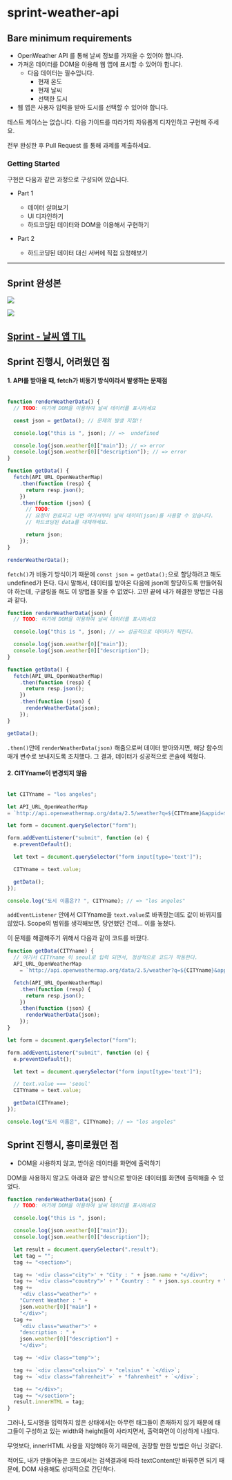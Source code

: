 # sprint-weather-api

## Bare minimum requirements
- OpenWeather API 를 통해 날씨 정보를 가져올 수 있어야 합니다.
- 가져온 데이터를 DOM을 이용해 웹 앱에 표시할 수 있어야 합니다.
  - 다음 데이터는 필수입니다.
    - 현재 온도
    - 현재 날씨
    - 선택한 도시
- 웹 앱은 사용자 입력을 받아 도시를 선택할 수 있어야 합니다.

테스트 케이스는 없습니다. 다음 가이드를 따라가되 자유롭게 디자인하고 구현해 주세요.

전부 완성한 후 Pull Request 를 통해 과제를 제출하세요.

### Getting Started

구현은 다음과 같은 과정으로 구성되어 있습니다.

- Part 1
    - 데이터 살펴보기
    - UI 디자인하기
    - 하드코딩된 데이터와 DOM을 이용해서 구현하기

- Part 2
    - 하드코딩된 데이터 대신 서버에 직접 요청해보기

--------------

## Sprint 완성본

![](https://images.velog.io/images/gil0127/post/3192cd57-f5ef-4211-a1e8-4fe931326250/11.gif)

![](https://images.velog.io/images/gil0127/post/6bbec169-0497-44d5-a83d-11ea4254f3cf/2.gif)

## [Sprint - 날씨 앱 TIL](https://velog.io/@gil0127/%EB%82%A0%EC%94%A8-API-Sprint-%EC%A7%84%ED%96%89%ED%95%98%EB%A9%B4%EC%84%9C-%EB%B0%B0%EC%9A%B4-%EC%A0%90)


## Sprint 진행시, 어려웠던 점

#### 1. API를 받아올 때, fetch가 비동기 방식이라서 발생하는 문제점
```js

function renderWeatherData() {
  // TODO: 여기에 DOM을 이용하여 날씨 데이터를 표시하세요

  const json = getData(); // 문제의 발생 지점!!

  console.log("this is ", json); // =>  undefined

  console.log(json.weather[0]["main"]); // => error
  console.log(json.weather[0]["description"]); // => error
}

function getData() {
  fetch(API_URL_OpenWeatherMap)
    .then(function (resp) {
      return resp.json();
    })
    .then(function (json) {
      // TODO:
      // 요청이 완료되고 나면 여기서부터 날씨 데이터(json)를 사용할 수 있습니다.
      // 하드코딩된 data를 대체하세요.

      return json;
    });
}

renderWeatherData();

```
`fetch()`가 비동기 방식이기 때문에  `const json = getData();`으로 할당하려고 해도 undefined가 뜬다. 다시 말해서, 데이터를 받아온 다음에 json에 할당하도록 만들어줘야 하는데, 구글링을 해도 이 방법을 찾을 수 없었다.
고민 끝에 내가 해결한 방법은 다음과 같다.

```js
function renderWeatherData(json) {
  // TODO: 여기에 DOM을 이용하여 날씨 데이터를 표시하세요

  console.log("this is ", json); // => 성공적으로 데이터가 찍힌다.

  console.log(json.weather[0]["main"]);
  console.log(json.weather[0]["description"]);
}

function getData() {
  fetch(API_URL_OpenWeatherMap)
    .then(function (resp) {
      return resp.json();
    })
    .then(function (json) {
      renderWeatherData(json);
    });
}

getData();

```
`.then()`안에  `renderWeatherData(json)` 해줌으로써 데이터 받아와지면, 해당 함수의 매개 변수로 보내지도록 조치했다. 그 결과, 데이터가 성공적으로 콘솔에 찍혔다. 

#### 2. CITYname이 변경되지 않음
```js

let CITYname = "los angeles";

let API_URL_OpenWeatherMap 
= `http://api.openweathermap.org/data/2.5/weather?q=${CITYname}&appid=${APIkey}`;

let form = document.querySelector("form");

form.addEventListener("submit", function (e) {
  e.preventDefault();

  let text = document.querySelector("form input[type='text']");

  CITYname = text.value;

  getData();
});

console.log("도시 이름은?? ", CITYname); // => "los angeles"

```
`addEventListener` 안에서 CITYname을 `text.value`로 바꿔줬는데도 값이 바뀌지를 않았다. Scope의 범위를 생각해보면, 당연했던 건데... 이를 놓쳤다.

이 문제를 해결해주기 위해서 다음과 같이 코드를 바꿨다.

```js
function getData(CITYname) {
  // 여기서 CITYname 이 seoul로 입력 되면서, 정상적으로 코드가 작동한다.
  API_URL_OpenWeatherMap 
    = `http://api.openweathermap.org/data/2.5/weather?q=${CITYname}&appid=${APIkey}`;

  fetch(API_URL_OpenWeatherMap)
    .then(function (resp) {
      return resp.json();
    })
    .then(function (json) {
      renderWeatherData(json);
    });
}

let form = document.querySelector("form");

form.addEventListener("submit", function (e) {
  e.preventDefault();

  let text = document.querySelector("form input[type='text']");

  // text.value === 'seoul'
  CITYname = text.value; 

  getData(CITYname);
});

console.log("도시 이름은", CITYname); // => "los angeles"

```


## Sprint 진행시, 흥미로웠던 점

-  DOM을 사용하지 않고, 받아온 데이터를 화면에 출력하기

DOM을 사용하지 않고도 아래와 같은 방식으로 받아온 데이터를 화면에 출력해줄 수 있었다.

```js
function renderWeatherData(json) {
  // TODO: 여기에 DOM을 이용하여 날씨 데이터를 표시하세요

  console.log("this is ", json);

  console.log(json.weather[0]["main"]);
  console.log(json.weather[0]["description"]);

  let result = document.querySelector(".result");
  let tag = "";
  tag += "<section>";

  tag += '<div class="city">' + "City : " + json.name + "</div>";
  tag += '<div class="country">' + " Country : " + json.sys.country + "</div>";
  tag +=
    '<div class="weather">' +
    "Current Weather : " +
    json.weather[0]["main"] +
    "</div>";
  tag +=
    '<div class="weather">' +
    "description : " +
    json.weather[0]["description"] +
    "</div>";

  tag += '<div class="temp">';

  tag += `<div class="celsius">` + "celsius" + `</div>`;
  tag += `<div class="fahrenheit">` + "fahrenheit" + `</div>`;

  tag += "</div>";
  tag += "</section>";
  result.innerHTML = tag;
}

```
그러나, 도시명을 입력하지 않은 상태에서는 아무런 태그들이 존재하지 않기 때문에 태그들이 구성하고 있는 width와 height들이 사라지면서, 출력화면이 이상하게 나왔다.

무엇보다, innerHTML 사용을 지양해야 하기 때문에, 권장할 만한 방법은 아닌 것같다.

적어도, 내가 만들어놓은 코드에서는 검색결과에 따라 textContent만 바꿔주면 되기 때문에, DOM 사용해도 상대적으로 간단하다.
